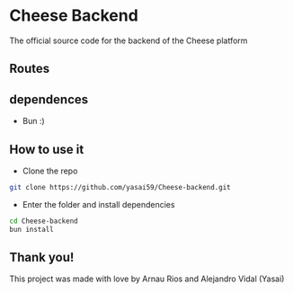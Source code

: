 # Cheese Backend

The official source code for the backend of the Cheese platform

## Routes

## dependences

- Bun :)

## How to use it

- Clone the repo
```bash
git clone https://github.com/yasai59/Cheese-backend.git
```

- Enter the folder and install dependencies
```bash
cd Cheese-backend
bun install
```

## Thank you!

This project was made with love by Arnau Rios and Alejandro Vidal (Yasai)